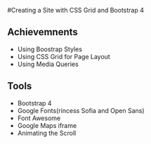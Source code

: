 #Creating a Site with CSS Grid and Bootstrap 4

## Achievemnents
+ Using Boostrap Styles
+ Using CSS Grid for Page Layout
+ Using Media Queries

## Tools
+ Bootstrap 4
+ Google Fonts(rincess Sofia and Open Sans)
+ Font Awesome
+ Google Maps iframe 
+ Animating the Scroll
